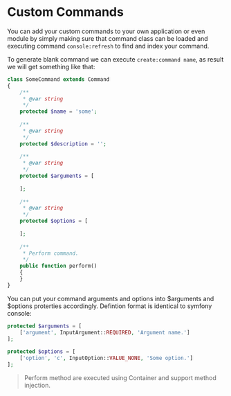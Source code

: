 # Custom Commands
You can add your custom commands to your own application or even module by simply making sure that command class can be loaded and executing command `console:refresh` to find and index your command.

To generate blank command we can execute `create:command name`, as result we will get something like that:

```php
class SomeCommand extends Command
{
    /**
     * @var string
     */
    protected $name = 'some';
        
    /**
     * @var string
     */
    protected $description = '';
        
    /**
     * @var string
     */
    protected $arguments = [
        
    ];
        
    /**
     * @var string
     */
    protected $options = [
        
    ];
        
    /**
     * Perform command.
     */
    public function perform()
    {
    }
}
```

You can put your command arguments and options into $arguments and $options proterties accordingly. Defintion format is identical to symfony console:

```php
protected $arguments = [
    ['argument', InputArgument::REQUIRED, 'Argument name.']
];
    
protected $options = [
    ['option', 'c', InputOption::VALUE_NONE, 'Some option.']
];
```

> Perform method are executed using Container and support method injection.